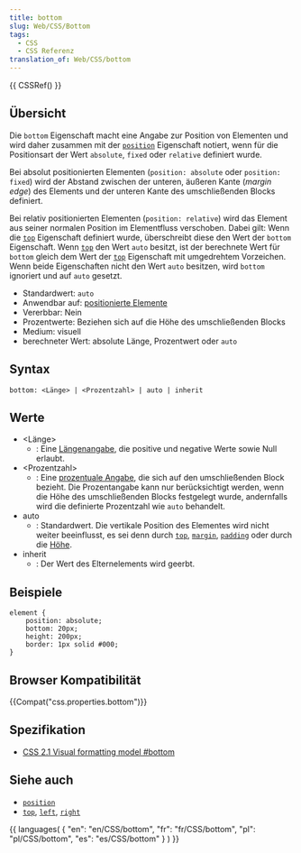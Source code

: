 ```yaml
---
title: bottom
slug: Web/CSS/Bottom
tags:
  - CSS
  - CSS Referenz
translation_of: Web/CSS/bottom
---
```

{{ CSSRef() }}

## Übersicht

Die `bottom` Eigenschaft macht eine Angabe zur Position von Elementen und wird daher zusammen mit der [`position`](/de/CSS/position "de/CSS/position") Eigenschaft notiert, wenn für die Positionsart der Wert `absolute`, `fixed` oder `relative` definiert wurde.

Bei absolut positionierten Elementen (`position: absolute` oder `position: fixed`) wird der Abstand zwischen der unteren, äußeren Kante (_margin edge_) des Elements und der unteren Kante des umschließenden Blocks definiert.

Bei relativ positionierten Elementen (`position: relative`) wird das Element aus seiner normalen Position im Elementfluss verschoben. Dabei gilt: Wenn die [`top`](/De/CSS/Top "De/CSS/Top") Eigenschaft definiert wurde, überschreibt diese den Wert der `bottom` Eigenschaft. Wenn [`top`](/De/CSS/Top "De/CSS/Top") den Wert `auto` besitzt, ist der berechnete Wert für `bottom` gleich dem Wert der [`top`](/De/CSS/Top "De/CSS/Top") Eigenschaft mit umgedrehtem Vorzeichen.
Wenn beide Eigenschaften nicht den Wert `auto` besitzen, wird `bottom` ignoriert und auf `auto` gesetzt.

- Standardwert: `auto`
- Anwendbar auf: [positionierte Elemente](/de/CSS/position "de/CSS/position")
- Vererbbar: Nein
- Prozentwerte: Beziehen sich auf die Höhe des umschließenden Blocks
- Medium: visuell
- berechneter Wert: absolute Länge, Prozentwert oder `auto`

## Syntax

    bottom: <Länge> | <Prozentzahl> | auto | inherit

## Werte

- \<Länge>
  - : Eine [Längenangabe](/de/CSS/Einheiten#L.c3.a4ngen), die positive und negative Werte sowie Null erlaubt.
- \<Prozentzahl>
  - : Eine [prozentuale Angabe](/de/CSS/Einheiten#Prozent), die sich auf den umschließenden Block bezieht. Die Prozentangabe kann nur berücksichtigt werden, wenn die Höhe des umschließenden Blocks festgelegt wurde, andernfalls wird die definierte Prozentzahl wie `auto` behandelt.
- auto
  - : Standardwert. Die vertikale Position des Elementes wird nicht weiter beeinflusst, es sei denn durch [`top`](/De/CSS/Top "De/CSS/Top"), [`margin`](/de/CSS/margin "de/CSS/margin"), [`padding`](/de/CSS/padding "de/CSS/padding") oder durch die [Höhe](/de/CSS/height "de/CSS/height").
- inherit
  - : Der Wert des Elternelements wird geerbt.

## Beispiele

    element {
        position: absolute;
        bottom: 20px;
        height: 200px;
        border: 1px solid #000;
    }

## Browser Kompatibilität

{{Compat("css.properties.bottom")}}

## Spezifikation

- [CSS 2.1 Visual formatting model #bottom](http://www.w3.org/TR/CSS21/visuren.html#propdef-bottom)

## Siehe auch

- [`position`](/de/CSS/position "de/CSS/position")
- [`top`](/De/CSS/Top "De/CSS/Top"), [`left`](/De/CSS/Left "De/CSS/Left"), [`right`](/De/CSS/Right "De/CSS/Right")

{{ languages( { "en": "en/CSS/bottom", "fr": "fr/CSS/bottom", "pl": "pl/CSS/bottom", "es": "es/CSS/bottom" } ) }}
